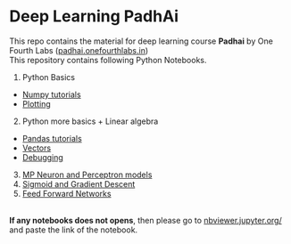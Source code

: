 # Deep Learning PadhAi
This repo contains the material for deep learning course **Padhai** by One Fourth Labs ([padhai.onefourthlabs.in](padhai.onefourthlabs.in))
<br>
This repository contains following Python Notebooks.
1. Python Basics
  * [Numpy tutorials](https://github.com/sajjadmanal/PadhAI-DeepLearning/blob/master/1.%20Python%20Basics/Numpy%20Tutorial.ipynb)
  * [Plotting](https://github.com/sajjadmanal/PadhAI-DeepLearning/blob/master/1.%20Python%20Basics/Plotting.ipynb)
2. Python more basics + Linear algebra
  * [Pandas tutorials](https://github.com/sajjadmanal/PadhAI-DeepLearning/blob/master/2.%20Python%20more%20basics%20%2B%20Linear%20algebra/Pandas%20tutorials.ipynb)
  * [Vectors](https://github.com/sajjadmanal/PadhAI-DeepLearning/blob/master/2.%20Python%20more%20basics%20%2B%20Linear%20algebra/Vectors.ipynb)
  * [Debugging](https://github.com/sajjadmanal/PadhAI-DeepLearning/blob/master/2.%20Python%20more%20basics%20%2B%20Linear%20algebra/Debugging.ipynb)
3. [MP Neuron and Perceptron models](https://github.com/tarunlahrod/Deep-Learning-PadhAI/blob/master/3.%20Python:%20MP%20Neuron%2C%20Perceptron%2C%20Test%20and%20Train/MP%20Neuron%20and%20Perceptron%20Model.ipynb)
4. [Sigmoid and Gradient Descent](https://github.com/tarunlahrod/Deep-Learning-PadhAI/blob/master/4.%20Sigmoid%20and%20gradient%20descent/Sigmoid%20Neuron.ipynb)
5. [Feed Forward Networks](https://github.com/tarunlahrod/Deep-Learning-PadhAI/tree/master/5.%20Feed%20Forward%20Networks)


<br> **If any notebooks does not opens**, then please go to [nbviewer.jupyter.org/](https://nbviewer.jupyter.org/) and paste the link of the notebook.

